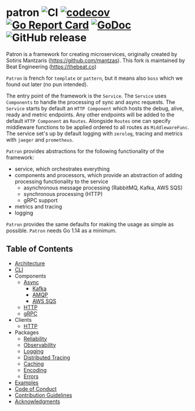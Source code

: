 # patron ![CI](https://github.com/beatlabs/patron/workflows/CI/badge.svg) [![codecov](https://codecov.io/gh/beatlabs/patron/branch/master/graph/badge.svg)](https://codecov.io/gh/beatlabs/patron) [![Go Report Card](https://goreportcard.com/badge/github.com/beatlabs/patron)](https://goreportcard.com/report/github.com/beatlabs/patron) [![GoDoc](https://godoc.org/github.com/beatlabs/patron?status.svg)](https://godoc.org/github.com/beatlabs/patron) ![GitHub release](https://img.shields.io/github/release/beatlabs/patron.svg)

Patron is a framework for creating microservices, originally created by Sotiris Mantzaris (https://github.com/mantzas). This fork is maintained by Beat Engineering (https://thebeat.co)

`Patron` is french for `template` or `pattern`, but it means also `boss` which we found out later (no pun intended).

The entry point of the framework is the `Service`. The `Service` uses `Components` to handle the processing of sync and async requests. The `Service` starts by default an `HTTP Component` which hosts the debug, alive, ready and metric endpoints. Any other endpoints will be added to the default `HTTP Component` as `Routes`. Alongside `Routes` one can specify middleware functions to be applied ordered to all routes as `MiddlewareFunc`. The service set's up by default logging with `zerolog`, tracing and metrics with `jaeger` and `prometheus`.

`Patron` provides abstractions for the following functionality of the framework:

- service, which orchestrates everything
- components and processors, which provide an abstraction of adding processing functionality to the service
  - asynchronous message processing (RabbitMQ, Kafka, AWS SQS)
  - synchronous processing (HTTP)
  - gRPC support
- metrics and tracing
- logging

`Patron` provides the same defaults for making the usage as simple as possible.
`Patron` needs Go 1.14 as a minimum.

## Table of Contents

- [Architecture](docs/Architecture.md)
- [CLI](docs/other/CLI.md)
- Components
  - [Async](docs/components/async/Async.md)
    - [Kafka](docs/components/async/Kafka.md)
    - [AMQP](docs/components/async/AMQP.md)
    - [AWS SQS](docs/components/async/AWSSQS.md)
  - [HTTP](docs/components/HTTP.md)
  - [gRPC](docs/components/gRPC.md)
- Clients
  - [HTTP](docs/clients/HTTP.md)
- Packages
  - [Reliability](docs/other/Reliability.md)
  - [Observability](docs/observability/Observability.md)
  - [Logging](docs/observability/Logging.md)
  - [Distributed Tracing](docs/observability/DistributedTracing.md)  
  - [Caching](docs/other/Caching.md)
  - [Encoding](docs/other/Encoding.md)
  - [Errors](docs/other/Errors.md)
- [Examples](docs/Examples.md)
- [Code of Conduct](docs/CodeOfConduct.md)
- [Contribution Guidelines](docs/ContributionGuidelines.md)
- [Acknowledgments](docs/ACKNOWLEDGMENTS.md)
